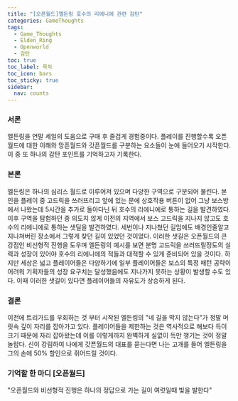 ```yaml
---
title: "[오픈월드]엘든링 호수의 리에니에 관련 감탄"
categories: GameThoughts
tags:
  - Game_Thoughts
  - Elden_Ring
  - Openworld
  - 감탄
toc: true
toc_label: 목차
toc_icon: bars
toc_sticky: true
sidebar:
  nav: counts
---
```

### 서론
엘든링을 연말 세일의 도움으로 구매 후 즐겁게 경험중이다. 플레이를 진행할수록 오픈월드에 대한 이해와 망픈월드와 갓픈월드를 구분하는 요소들이 눈에 들어오기 시작한다. 이 중 또 하나의 감탄 포인트를 기억하고자 기록한다.

### 본론
엘든링은 하나의 심리스 월드로 이루어져 있으며 다양한 구역으로 구분되어 불린다. 본인을 플레이 중 고드릭을 쓰러뜨리고 앞에 있는 문에 상호작용 버튼이 없어 그냥 보스방에서 나왔는데 5시간을 추가로 돌아다닌 뒤 호수의 리에니에로 통하는 길을 발견하였다. 이후 구역을 탐험하던 중 의도치 않게 이전의 지역에서 보스 고드릭을 지나지 않고도 호수의 리에니에로 통하는 샛딜을 발견하였다. 세번이나 지나쳤던 길임에도 배경인줄알고 지나쳐버린 장소에서 그렇게 찾던 길이 있었던 것이었다. 이러한 샛길은 오픈월드의 큰 강점인 비선형적 진행을 도우며 엘든링의 예시를 보면 분명 고드릭을 쓰러뜨릴정도의 실력과 성장이 있어야 호수의 리에니에의 적들과 대적할 수 있게 준비되어 있을 것이다. 하지만 세상은 넓고 플레이어들은 다양하기에 일부 플레이어들은 보스의 특정 패턴 공략이 어려워 기획자들의 성장 요구치는 달성했음에도 지나가지 못하는 상황이 발생할 수도 있다. 이때 이러한 샛길이 있다면 플레이어들의 자유도가 상승하게 된다.

### 결론
이전에 트리가드를 우회하는 것 부터 시작된 엘든링의 "네 길을 막지 않는다"가 정말 머릿속 깊이 자리를 잡아가고 있다. 플레이어들을 제한하는 것은 역사적으로 해보다 득이 크기 때문에 자리 잡아왔는데 이를 이렇게까지 완벽하게 실없이 득만 챙기는 것이 정말 놀랍다. 신이 강림하여 나에게 갓픈월드의 대표를 묻는다면 나는 고개를 들어 엘든링을 그의 손에 50% 할인으로 쥐어드릴 것이다.

### 기억할 한 마디 [오픈월드]
"오픈월드와 비선형적 진행은 하나의 정답으로 가는 길이 여럿일때 빛을 발한다"